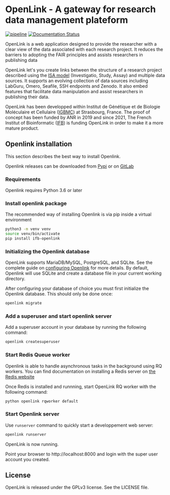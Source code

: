 # OpenLink - A gateway for research data management plateform

[![pipeline](https://gitlab.com/igbmc/openlink/badges/master/pipeline.svg)](https://gitlab.com/igbmc/openlink/-/commits/master)
[![Documentation Status](https://readthedocs.org/projects/openlink/badge/?version=latest)](https://openlink.readthedocs.io/en/latest/?badge=latest)

OpenLink is a web application designed to provide the researcher with a clear view of the data associated with each research project.
It reduces the barriers to adopting the FAIR principles and assists researchers in publishing data

OpenLink let's you create links between the structure of a research project described using the [ISA model](https://isa-specs.readthedocs.io/en/latest/isamodel.html) (Investigatio, Study, Assay) and multiple data sources.
It supports an evolving collection of data sources including LabGuru, Omero, Seafile, SSH endpoints and Zenodo. It also embed features that facilitate data manipulation and assist researchers in publishing their data.

OpenLink has been developped within Institut de Génétique et de Biologie Moléculaire et Cellulaire ([IGBMC](https://www.igbmc.fr/)) at Strasbourg, France. 
The proof of concept has been funded by ANR in 2019 and since 2021, The French Institut of Bioinformatic ([IFB](https://www.france-bioinformatique.fr/)) is funding OpenLink in order to make it a more mature product.

## Openlink installation

This section describes the best way to install Openlink.

Openlink releases can be downloaded from [Pypi]() or on [GitLab](https://gitlab.com/igbmc/openlink)

### Requirements

Openlink requires Python 3.6 or later

### Install openlink package

The recommended way of installing Openlink is via pip inside a virtual environment

```bash
python3 -m venv venv
source venv/bin/activate
pip install ifb-openlink
```

### Initializing the Openlink database

OpenLink supports MariaDB/MySQL, PostgreSQL, and SQLite. See the complete guide on [configuring Openlink](configuration.md) for more details. By default, Openlink will use SQLite and create a database file in your current working directory.

After configuring your database of choice you must first initialize the Openlink database. This should only be done once:

```bash
openlink migrate
```

### Add a superuser and start openlink server

Add a superuser account in your database by running the following command:

```bash
openlink createsuperuser
```

### Start Redis Queue worker

Openlink is able to handle asynchronous tasks in the background using RQ workers.
You can find documentation on installing a Redis server on [the Redis website](https://redis.io/topics/quickstart)

Once Redis is installed and runnning, start OpenLink RQ worker with the following command:

```bash
python openlink rqworker default
```

### Start Openlink server

Use `runserver` command to quickly start a developpement web server:

```bash
openlink runserver
```

OpenLink is now running.

Point your browser to http://localhost:8000 and login with the super user account you created.

## License

OpenLink is released under the GPLv3 license. See the LICENSE file.